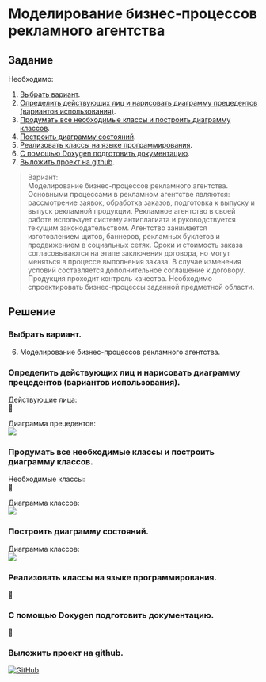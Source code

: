 # Моделирование бизнес-процессов рекламного агентства
## Задание
Необходимо:
1. [Выбрать вариант](#выбрать-вариант).
2. [Определить действующих лиц и нарисовать диаграмму прецедентов (вариантов использования)](#определить-действующих-лиц-и-нарисовать-диаграмму-прецедентов-вариантов-использования).
3. [Продумать все необходимые классы и построить диаграмму классов](#продумать-все-необходимые-классы-и-построить-диаграмму-классов).
4. [Построить диаграмму состояний](#построить-диаграмму-состояний).
5. [Реализовать классы на языке программирования](#реализовать-классы-на-языке-программирования).
6. [С помощью Doxygen подготовить документацию](#с-помощью-doxygen-подготовить-документацию).
7. [Выложить проект на github](#выложить-проект-на-github).

>Вариант:\
Моделирование бизнес-процессов рекламного агентства.\
Основными процессами в рекламном агентстве являются: рассмотрение заявок, обработка заказов, подготовка к выпуску и выпуск рекламной продукции. Рекламное агентство в своей работе использует систему антиплагиата и руководствуется текущим законодательством. Агентство занимается изготовлением щитов, баннеров, рекламных буклетов и продвижением в социальных сетях. Сроки и стоимость заказа согласовываются на этапе заключения договора, но могут меняться в процессе выполнения заказа.  В случае изменения условий составляется дополнительное соглашение к договору. Продукция проходит контроль качества. Необходимо спроектировать бизнес-процессы заданной предметной области.

## Решение
### Выбрать вариант.
6. Моделирование бизнес-процессов рекламного агентства.

### Определить действующих лиц и нарисовать диаграмму прецедентов (вариантов использования).
Действующие лица:\
💫

Диаграмма прецедентов:\
![](https://oionline.com/wp-content/uploads/2018/03/not_found-300x225.png)

### Продумать все необходимые классы и построить диаграмму классов.
Необходимые классы:\
💫

Диаграмма классов:\
![](https://oionline.com/wp-content/uploads/2018/03/not_found-300x225.png)

### Построить диаграмму состояний.
Диаграмма классов:\
![](https://oionline.com/wp-content/uploads/2018/03/not_found-300x225.png)

### Реализовать классы на языке программирования.
💫

### С помощью Doxygen подготовить документацию.
💫

### Выложить проект на github.
[![GitHub](https://img.shields.io/badge/GitHub-Project-yellow?logo=github)](https://github.com/Golyb-q/advertAgency_model)